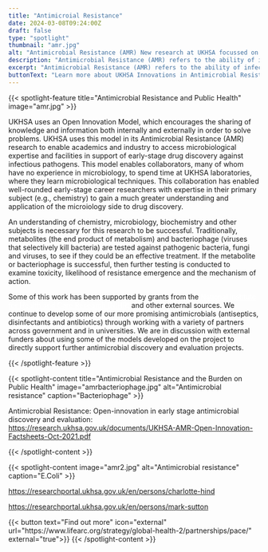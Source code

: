```yaml
---
title: "Antimicroial Resistance"
date: 2024-03-08T09:24:00Z
draft: false
type: "spotlight"
thumbnail: "amr.jpg"
alt: "Antimicrobial Resistance (AMR) New research at UKHSA focussed on developing new and exciting therapies against multi-drug resistance"
description: "Antimicrobial Resistance (AMR) refers to the ability of infectious microbes to develop resistance to the drugs used to treat them, making our current range of treatments increasingly ineffective. Research at UK Health Security Agency (UKHSA) is focussed on discovering and developing new therapies against these multidrug-resistant pathogens."
excerpt: "Antimicrobial Resistance (AMR) refers to the ability of infectious microbes to develop resistance to the drugs used to treat them, making our current range of treatments increasingly ineffective. Research at UK Health Security Agency (UKHSA) is focussed on discovering and developing new therapies against these multidrug-resistant pathogens."
buttonText: "Learn more about UKHSA Innovations in Antimicrobial Resistance"
---
```


{{< spotlight-feature title="Antimicrobial Resistance and Public Health" image="amr.jpg" >}}
<p>UKHSA uses an Open Innovation Model, which encourages the sharing of knowledge and information both internally and externally in order to solve problems. UKHSA uses this model in its Antimicrobial Resistance (AMR) research to enable academics and industry to access microbiological expertise and facilities in support of early-stage drug discovery against infectious pathogens. This model enables collaborators, many of whom have no experience in microbiology, to spend time at UKHSA laboratories, where they learn microbiological techniques. This collaboration has enabled well-rounded early-stage career researchers with expertise in their primary subject (e.g., chemistry) to gain a much greater understanding and application of the microiology side to drug discovery.</p>

<p>An understanding of chemistry, microbiology, biochemistry and other subjects is necessary for this research to be successful. Traditionally, metabolites (the end product of metabolism) and bacteriophage (viruses that selectively kill bacteria) are tested against pathogenic bacteria, fungi and viruses, to see if they could be an effective treatment. If the metabolite or bacteriophage is successful, then further testing is conducted to examine toxicity, likelihood of resistance emergence and the mechanism of action.</p>

<p>Some of this work has been supported by grants from the <a href="https://www.nihr.ac.uk/" target="_blank" style="color:white;">National Institute for Health and Care Research (NIHR)</a> and other external sources. We continue to develop some of our more promising antimicrobials (antiseptics, disinfectants and antibiotics) through working with a variety of partners across government and in universities. We are in discussion with external funders about using some of the models developed on the project to directly support further antimicrobial discovery and evaluation projects.</p>

{{< /spotlight-feature >}}

{{< spotlight-content title="Antimicrobial Resistance and the Burden on Public Health" image="amrbacteriophage.jpg" alt="Antimicrobial resistance" caption="Bacteriophage" >}}
<p>Antimicrobial Resistance: Open-innovation in early stage antimicrobial discovery and evaluation: <a href="https://research.ukhsa.gov.uk/documents/UKHSA-AMR-Open-Innovation-Factsheets-Oct-2021.pdf">https://research.ukhsa.gov.uk/documents/UKHSA-AMR-Open-Innovation-Factsheets-Oct-2021.pdf</a></p>

{{< /spotlight-content >}}

{{< spotlight-content image="amr2.jpg" alt="Antimicrobial resistance" caption="E.Coli" >}}
<p><a href="https://researchportal.ukhsa.gov.uk/en/persons/charlotte-hind">https://researchportal.ukhsa.gov.uk/en/persons/charlotte-hind</a></p>
<p><a href="https://researchportal.ukhsa.gov.uk/en/persons/mark-sutton">https://researchportal.ukhsa.gov.uk/en/persons/mark-sutton</a></p>
{{< button text="Find out more" icon="external" url="https://www.lifearc.org/strategy/global-health-2/partnerships/pace/" external="true">}}
{{< /spotlight-content >}}
